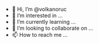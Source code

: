 - 👋 Hi, I’m @volkanoruc
- 👀 I’m interested in ...
- 🌱 I’m currently learning ...
- 💞️ I’m looking to collaborate on ...
- 📫 How to reach me ...

<!---
volkanoruc/volkanoruc is a ✨ special ✨ repository because its `README.md` (this file) appears on your GitHub profile.
You can click the Preview link to take a look at your changes.
--->
